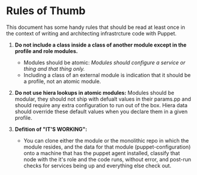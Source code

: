 # Rules of Thumb
This document has some handy rules that should be read at least once in the context of writing and architecting infrastrcture code with Puppet.

1. **Do not include a class inside a class of another module except in the profile and role modules.**
	* Modules should be atomic: *Modules should configure a service or thing and that thing only.*
	* Including a class of an external module is indication that it should be a profile, not an atomic module. 

2. **Do not use hiera lookups in atomic modules:** Modules should be modular, they should not ship with defualt values in their params.pp and should require any extra configuration to run out of the box. Hiera data should override these default values when you declare them in a given profile. 

3. **Defition of "IT'S WORKING":** 
	* You can clone either the module or the monolithic repo in which the module resides, and the data for that module (puppet-configuration) onto a machine that has the puppet agent installed, classify that node with the it's role and the code runs, without error, and post-run checks for services being up and everything else check out. 

